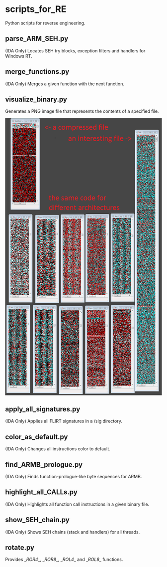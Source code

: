 scripts_for_RE
==============

Python scripts for reverse engineering.

parse_ARM_SEH.py
----------------------------
(IDA Only) Locates SEH try blocks, exception filters and handlers for Windows RT.

merge_functions.py
----------------------------
(IDA Only) Merges a given function with the next function.

visualize_binary.py
----------------------------
Generates a PNG image file that represents the contents of a specified file.

![example](/img/visualized_files.png)

apply_all_signatures.py
----------------------------
(IDA Only) Applies all FLIRT signatures in a <IDA DIR>/sig directory.

color_as_default.py
----------------------------
(IDA Only) Changes all instructions color to default.

find_ARMB_prologue.py
----------------------------
(IDA Only) Finds function-prologue-like byte sequences for ARMB.

highlight_all_CALLs.py
----------------------------
(IDA Only) Highlights all function call instructions in a given binary file.

show_SEH_chain.py
----------------------------
(IDA Only) Shows SEH chains (stack and handlers) for all threads.

rotate.py
----------------------------
Provides \__ROR4__, \__ROR8__, \__ROL4__ and \__ROL8__ functions.

